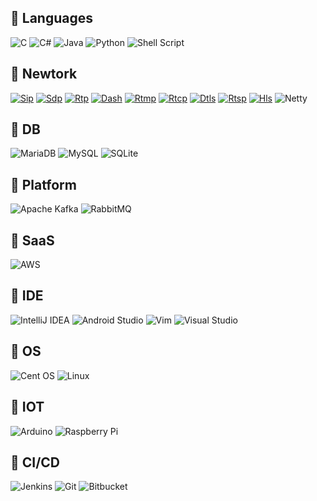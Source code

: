 ## 🦾 Languages

![C](https://img.shields.io/badge/c-%2300599C.svg?style=for-the-badge&logo=c&logoColor=white) 
![C#](https://img.shields.io/badge/c%23-%23239120.svg?style=for-the-badge&logo=c-sharp&logoColor=white) 
![Java](https://img.shields.io/badge/java-%23ED8B00.svg?style=for-the-badge&logo=java&logoColor=white) 
![Python](https://img.shields.io/badge/python-3670A0?style=for-the-badge&logo=python&logoColor=ffdd54) 
![Shell Script](https://img.shields.io/badge/shell_script-%23121011.svg?style=for-the-badge&logo=gnu-bash&logoColor=white)
  
  
## 💪 Newtork

[![Sip](https://img.shields.io/badge/SIP-%23FFB80B?style=for-the-badge&logo=sip&logoColor=white)](https://github.com/James-Jeong/voip_phone)
[![Sdp](https://img.shields.io/badge/SDP-%23A5CD39?style=for-the-badge&logo=sdp&logoColor=white)](https://github.com/James-Jeong/SdpManager)
[![Rtp](https://img.shields.io/badge/RTP-%237952B3?style=for-the-badge&logo=rtp&logoColor=white)](https://github.com/James-Jeong/voip_phone)
[![Dash](https://img.shields.io/badge/DASH-%231A86FD?style=for-the-badge&logo=dash&logoColor=white)](https://github.com/James-Jeong/JDASH)
[![Rtmp](https://img.shields.io/badge/RTMP-%23F40D12?style=for-the-badge&logo=rtmp&logoColor=white)](https://github.com/James-Jeong/JRTMP_SERVER)
[![Rtcp](https://img.shields.io/badge/RTCP-%23006600?style=for-the-badge&logo=rtcp&logoColor=white)](https://github.com/James-Jeong/JRTCP)
[![Dtls](https://img.shields.io/badge/DTLS-%23FF3366?style=for-the-badge&logo=dtls&logoColor=white)](https://github.com/James-Jeong/JDTLS)
[![Rtsp](https://img.shields.io/badge/RTSP-%2300205B?style=for-the-badge&logo=rtsp&logoColor=white)](https://github.com/James-Jeong/JRTSP)
[![Hls](https://img.shields.io/badge/HLS-%23FC4C02?style=for-the-badge&logo=hls&logoColor=white)](https://github.com/James-Jeong/JRTSP)
![Netty](https://img.shields.io/badge/NETTY-%23A22846?style=for-the-badge&logo=netty&logoColor=white)
  
## 🍑 DB

![MariaDB](https://img.shields.io/badge/MariaDB-003545?style=for-the-badge&logo=mariadb&logoColor=white)
![MySQL](https://img.shields.io/badge/mysql-%2300f.svg?style=for-the-badge&logo=mysql&logoColor=white) 
![SQLite](https://img.shields.io/badge/sqlite-%2307405e.svg?style=for-the-badge&logo=sqlite&logoColor=white)
  
## 🥝 Platform

![Apache Kafka](https://img.shields.io/badge/Apache%20Kafka-000?style=for-the-badge&logo=apachekafka) 
![RabbitMQ](https://img.shields.io/badge/Rabbitmq-FF6600?style=for-the-badge&logo=rabbitmq&logoColor=white) 
  
## 🍋 SaaS

![AWS](https://img.shields.io/badge/AWS-%23FF9900.svg?style=for-the-badge&logo=amazon-aws&logoColor=white)
  
## 🍓 IDE

![IntelliJ IDEA](https://img.shields.io/badge/IntelliJIDEA-000000.svg?style=for-the-badge&logo=intellij-idea&logoColor=white)
![Android Studio](https://img.shields.io/badge/Android%20Studio-3DDC84.svg?style=for-the-badge&logo=android-studio&logoColor=white) 
![Vim](https://img.shields.io/badge/VIM-%2311AB00.svg?style=for-the-badge&logo=vim&logoColor=white) 
![Visual Studio](https://img.shields.io/badge/Visual%20Studio-5C2D91.svg?style=for-the-badge&logo=visual-studio&logoColor=white)
  
## 🍣 OS

![Cent OS](https://img.shields.io/badge/cent%20os-002260?style=for-the-badge&logo=centos&logoColor=F0F0F0) 
![Linux](https://img.shields.io/badge/Linux-FCC624?style=for-the-badge&logo=linux&logoColor=black) 
  
## 🍕 IOT

![Arduino](https://img.shields.io/badge/-Arduino-00979D?style=for-the-badge&logo=Arduino&logoColor=white) 
![Raspberry Pi](https://img.shields.io/badge/-RaspberryPi-C51A4A?style=for-the-badge&logo=Raspberry-Pi)
  
## 🍔 CI/CD

![Jenkins](https://img.shields.io/badge/jenkins-%232C5263.svg?style=for-the-badge&logo=jenkins&logoColor=white)
![Git](https://img.shields.io/badge/git-%23F05033.svg?style=for-the-badge&logo=git&logoColor=white) 
![Bitbucket](https://img.shields.io/badge/bitbucket-%230047B3.svg?style=for-the-badge&logo=bitbucket&logoColor=white)
  
